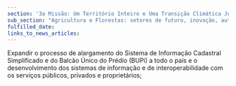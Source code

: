```yaml
---
section: '3a Missão: Um Território Inteiro e Uma Transição Climática Justa'
sub_section: "Agricultura e Florestas: setores de futuro, inovação, autonomia e investimento"
fulfilled_date:
links_to_news_articles:
---
```


Expandir o processo de alargamento do Sistema de Informação Cadastral Simplificado e do Balcão Único do Prédio (BUPi) a todo o país e o desenvolvimento dos sistemas de informação e de interoperabilidade com os serviços públicos, privados e proprietários;